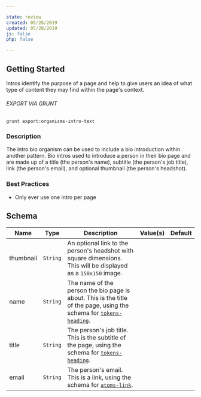 ```yaml
---

state: review
created: 05/28/2019
updated: 05/28/2019
js: false
php: false

---
```


## Getting Started

Intros identify the purpose of a page and help to give users an idea of what type of content they may find within the page's context.

###### EXPORT VIA GRUNT

```
grunt export:organisms-intro-text
```


### Description

The intro bio organism can be used to include a bio introduction within another pattern. Bio intros used to introduce a person in their bio page and are made up of a title (the person's name), subtitle (the person's job title), link (the person's email), and optional thumbnail (the person's headshot).


### Best Practices

- Only ever use one intro per page


## Schema

| Name      | Type      | Description                                                                             | Value(s)  | Default   |
|-----------|-----------|-----------------------------------------------------------------------------------------|-----------|-----------|
| thumbnail | `String`  | An optional link to the person's headshot with square dimensions. This will be displayed as a `150x150` image.                                 |           |           |
| name      | `String`  | The name of the person the bio page is about. This is the title of the page, using the schema for [`tokens-heading`][tokens-heading].         |           |           |
| title     | `String`  | The person's job title. This is the subtitle of the page, using the schema for [`tokens-heading`][tokens-heading].            |               |           |
| email     | `String`  | The person's email. This is a link, using the schema for [`atoms-link`][atoms-link].            |               |           |


[tokens-heading]: /patterns/10-tokens-10-globals-heading/10-tokens-10-globals-heading.html
[atoms-link]: /patterns/20-atoms-globals-link/20-atoms-globals-link.html
